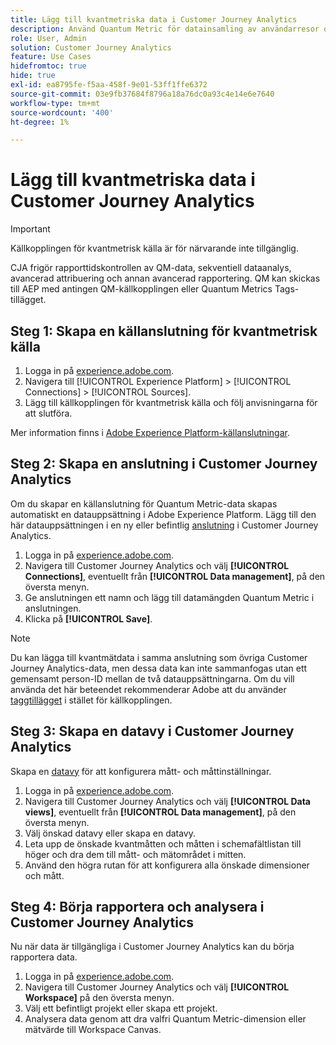 ```yaml
---
title: Lägg till kvantmetriska data i Customer Journey Analytics
description: Använd Quantum Metric för datainsamling av användarresor och beteenden, och utnyttja sedan CJA från insamlade data för att få djupare insikter.
role: User, Admin
solution: Customer Journey Analytics
feature: Use Cases
hidefromtoc: true
hide: true
exl-id: ea8795fe-f5aa-458f-9e01-53ff1ffe6372
source-git-commit: 03e9fb37684f8796a18a76dc0a93c4e14e6e7640
workflow-type: tm+mt
source-wordcount: '400'
ht-degree: 1%

---
```


# Lägg till kvantmetriska data i Customer Journey Analytics

>[!IMPORTANT]
>
>Källkopplingen för kvantmetrisk källa är för närvarande inte tillgänglig.

CJA frigör rapporttidskontrollen av QM-data, sekventiell dataanalys, avancerad attribuering och annan avancerad rapportering.  QM kan skickas till AEP med antingen QM-källkopplingen eller Quantum Metrics Tags-tillägget.

## Steg 1: Skapa en källanslutning för kvantmetrisk källa

1. Logga in på [experience.adobe.com](https://experience.adobe.com).
1. Navigera till [!UICONTROL Experience Platform] > [!UICONTROL Connections] > [!UICONTROL Sources].
1. Lägg till källkopplingen för kvantmetrisk källa och följ anvisningarna för att slutföra.

Mer information finns i [Adobe Experience Platform-källanslutningar](https://experienceleague.adobe.com/sv/docs/experience-platform/sources/home).

## Steg 2: Skapa en anslutning i Customer Journey Analytics

Om du skapar en källanslutning för Quantum Metric-data skapas automatiskt en datauppsättning i Adobe Experience Platform. Lägg till den här datauppsättningen i en ny eller befintlig [anslutning](/help/connections/overview.md) i Customer Journey Analytics.

1. Logga in på [experience.adobe.com](https://experience.adobe.com).
1. Navigera till Customer Journey Analytics och välj **[!UICONTROL Connections]**, eventuellt från **[!UICONTROL Data management]**, på den översta menyn.
1. Ge anslutningen ett namn och lägg till datamängden Quantum Metric i anslutningen.
1. Klicka på **[!UICONTROL Save]**.

>[!NOTE]
>Du kan lägga till kvantmätdata i samma anslutning som övriga Customer Journey Analytics-data, men dessa data kan inte sammanfogas utan ett gemensamt person-ID mellan de två datauppsättningarna. Om du vill använda det här beteendet rekommenderar Adobe att du använder [taggtillägget](https://experienceleague.adobe.com/sv/docs/experience-platform/destinations/catalog/analytics/quantum-metric) i stället för källkopplingen.

## Steg 3: Skapa en datavy i Customer Journey Analytics

Skapa en [datavy](/help/data-views/data-views.md) för att konfigurera mått- och måttinställningar.

1. Logga in på [experience.adobe.com](https://experience.adobe.com).
1. Navigera till Customer Journey Analytics och välj **[!UICONTROL Data views]**, eventuellt från **[!UICONTROL Data management]**, på den översta menyn.
1. Välj önskad datavy eller skapa en datavy.
1. Leta upp de önskade kvantmåtten och måtten i schemafältlistan till höger och dra dem till mått- och mätområdet i mitten.
1. Använd den högra rutan för att konfigurera alla önskade dimensioner och mått.

## Steg 4: Börja rapportera och analysera i Customer Journey Analytics

Nu när data är tillgängliga i Customer Journey Analytics kan du börja rapportera data.

1. Logga in på [experience.adobe.com](https://experience.adobe.com).
1. Navigera till Customer Journey Analytics och välj **[!UICONTROL Workspace]** på den översta menyn.
1. Välj ett befintligt projekt eller skapa ett projekt.
1. Analysera data genom att dra valfri Quantum Metric-dimension eller mätvärde till Workspace Canvas.
